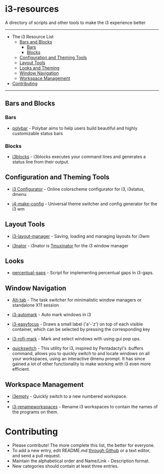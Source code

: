 # i3-resources
A directory of scripts and other tools to make the i3 experience better


--------------------

- The i3 Resource List
  - [Bars and Blocks](#bars-and-blocks)
    - [Bars](#bars)
    - [Blocks](#blocks)
  - [Configuration and Theming Tools](#configuration-and-theming-tools)
  - [Layout Tools](#layout-tools)
  - [Looks and Theming](#looks)
  - [Window Navigation](#window-navigation)
  - [Workspace Management](#workspace-management)
- [Contributing](#contributing)


--------------------

<!-- BEGIN SOFTWARE LIST -->

## Bars and Blocks


### Bars

- [polybar](https://github.com/jaagr/polybar) - Polybar aims to help users build beautiful and highly customizable status bars

### Blocks 

- [i3blocks](https://vivien.github.io/i3blocks) - i3blocks executes your command lines and generates a status line from their output.

## Configuration and Theming Tools 

- [i3 Configurator](https://thomashunter.name/i3-configurator/) - Online colorscheme configurator for i3, i3status, dmenu

- [j4-make-config](https://github.com/okraits/j4-make-config) - Universal theme switcher and config generator for the i3 wm

## Layout Tools

- [i3-layout-manager](https://github.com/klaxalk/i3-layout-manager) - Saving, loading and managing layouts for i3wm

- [i3nator](https://github.com/pitkley/i3nator) - i3nator is [Tmuxinator](https://github.com/tmuxinator/tmuxinator) for the i3 window manager

## Looks 

- [percentual-gaps](https://github.com/camicarballo/percentual-gaps) - Script for implementing percentual gaps in i3-gaps.

## Window Navigation

- [Alt-tab](https://github.com/sagb/alttab) - The task switcher for minimalistic window managers or standalone X11 session

- [i3-automark](https://github.com/lincheney/i3-automark) - Auto mark windows in i3

- [i3-easyfocus](https://github.com/cornerman/i3-easyfocus) - Draws a small label ('a'-'z') on top of each visible container, which can be selected by pressing the corresponding key 

- [i3-rofi-mark](https://github.com/talwrii/i3-rofi-mark) - Mark and select windows with using gui pop ups.

- [quickswitch](https://github.com/OliverUv/quickswitch-for-i3/) - This utility for i3, inspired by Pentadactyl's :buffers command, allows you to quickly switch to and locate windows on all your workspaces, using an interactive dmenu prompt. It has since gained a lot of other functionality to make working with i3 even more efficient.

## Workspace Management

- [i3empty](https://github.com/roguh/i3empty) - Quickly switch to a new numbered workspace.
- 
- [i3-renameworkspaces](https://github.com/mh21/i3-renameworkspaces) -  Rename i3 workspaces to contain the names of the programs on them.



# Contributing

- Please contribute! The more complete this list, the better for everyone.
- To add a new entry, edit README.md [through Github]( https://github.com/noodlor/i3-resources/edit/master/README.md) or a text editor, and send a pull request.
- Maintain the alphabetical order and Name/Link - Description format.
- New categories should contain at least three entries.
 


